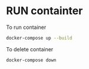 # RUN containter

To run container

````sh
docker-compose up --build
````

To delete container

````
docker-compose down
````
